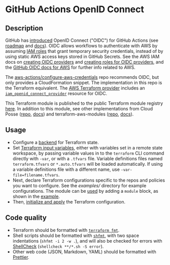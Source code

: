 # GitHub Actions OpenID Connect

## Description

GitHub has [introduced](https://github.blog/changelog/2021-10-27-github-actions-secure-cloud-deployments-with-openid-connect/) OpenID Connect ("OIDC") for GitHub Actions (see [roadmap](https://github.com/github/roadmap/issues/249) and [docs](https://docs.github.com/en/actions/deployment/security-hardening-your-deployments)). OIDC allows workflows to authenticate with AWS by assuming [IAM roles](https://docs.aws.amazon.com/IAM/latest/UserGuide/id_roles_terms-and-concepts.html) that grant temporary security credentials, instead of by using static AWS access keys stored in GitHub Secrets. See the AWS IAM docs on [creating OIDC providers](https://docs.aws.amazon.com/IAM/latest/UserGuide/id_roles_providers_create_oidc.html) and [creating roles for OIDC providers](https://docs.aws.amazon.com/IAM/latest/UserGuide/id_roles_create_for-idp.html), and the [GitHub OIDC docs for AWS](https://docs.github.com/en/actions/deployment/security-hardening-your-deployments/configuring-openid-connect-in-amazon-web-services) for further info related to AWS.

The [aws-actions/configure-aws-credentials](https://github.com/aws-actions/configure-aws-credentials) repo recommends OIDC, but only provides a CloudFormation snippet. The implementation in this repo is the Terraform equivalent. The [AWS Terraform provider](https://registry.terraform.io/providers/hashicorp/aws/latest) includes an [`iam_openid_connect_provider`](https://registry.terraform.io/providers/hashicorp/aws/latest/docs/resources/iam_openid_connect_provider) resource for OIDC.

This Terraform module is published to the public Terraform module registry [here](https://registry.terraform.io/modules/br3ndonland/github-actions-oidc/aws/latest). In addition to this module, see other implementations from Cloud Posse ([repo](https://github.com/cloudposse/terraform-aws-components/tree/main/modules/github-oidc-provider), [docs](https://docs.cloudposse.com/components/library/aws/github-oidc-provider/)) and terraform-aws-modules ([repo](https://github.com/terraform-aws-modules/terraform-aws-), [docs](https://registry.terraform.io/modules/terraform-aws-modules/iam/aws/latest)).

## Usage

- Configure a [backend](https://developer.hashicorp.com/terraform/language/settings/backends/configuration) for Terraform state.
- Set [Terraform input variables](https://developer.hashicorp.com/terraform/language/values/variables), either with variables set in a remote state workspace, by passing variable values in to the `terraform` CLI command directly with `-var`, or with a `.tfvars` file. Variable definitions files named `terraform.tfvars` or `*.auto.tfvars` will be loaded automatically. If using a variable definitions file with a different name, use `-var-file=filename.tfvars`.
- Next, declare Terraform configurations specific to the repos and policies you want to configure. See the _examples/_ directory for example configurations. The module can be [used](https://developer.hashicorp.com/terraform/registry/modules/use) by adding a `module` block, as shown in the [example](examples/s3/main.tf).
- Then, [initialize and apply](https://developer.hashicorp.com/terraform/intro/core-workflow) the Terraform configuration.

## Code quality

- Terraform should be formatted with [`terraform fmt`](https://developer.hashicorp.com/terraform/cli/commands/fmt).
- Shell scripts should be formatted with [`shfmt`](https://github.com/mvdan/sh), with two space indentations (`shfmt -i 2 -w .`), and will also be checked for errors with [ShellCheck](https://github.com/koalaman/shellcheck) (`shellcheck **/*.sh -S error`).
- Other web code (JSON, Markdown, YAML) should be formatted with [Prettier](https://prettier.io/).
